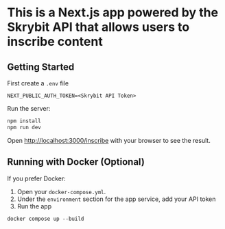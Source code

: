 # This is a Next.js app powered by the Skrybit API that allows users to inscribe content

## Getting Started

First create a `.env` file
```.env
NEXT_PUBLIC_AUTH_TOKEN=<Skrybit API Token>
```
Run the server:

```bash
npm install
npm run dev
```

Open [http://localhost:3000/inscribe](http://localhost:3000/inscribe) with your browser to see the result.


## Running with Docker (Optional)

If you prefer Docker:

1. Open your `docker-compose.yml`.
2. Under the `environment` section for the app service, add your API token
3. Run the app
```
docker compose up --build
```